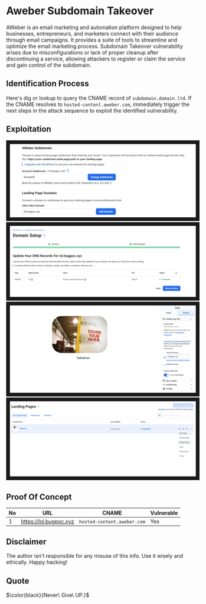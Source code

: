 

# Aweber Subdomain Takeover
AWeber is an email marketing and automation platform designed to help businesses, entrepreneurs, and marketers connect with their audience through email campaigns.  It provides a suite of tools to streamline and optimize the email marketing process. Subdomain Takeover vulnerability arises due to misconfigurations or lack of proper cleanup after discontinuing a service, allowing attackers to register or claim the service and gain control of the subdomain.

## Identification Process
Here's dig or lookup to query the CNAME record of `subdomain.domain.ltd`. If the CNAME resolves to `hosted-content.aweber.com`, immediately trigger the next steps in the attack sequence to exploit the identified vulnerability.

## Exploitation
<p align="center">
<img src="https://raw.githubusercontent.com/0xadik/Subdomain-Take0ver/refs/heads/main/aweber/screenshot/sub1.PNG" border="10"/>
<img src="https://raw.githubusercontent.com/0xadik/Subdomain-Take0ver/refs/heads/main/aweber/screenshot/sub2.PNG" border="10"/>
<img src="https://raw.githubusercontent.com/0xadik/Subdomain-Take0ver/refs/heads/main/aweber/screenshot/sub3.PNG" border="10"/>
<img src="https://raw.githubusercontent.com/0xadik/Subdomain-Take0ver/refs/heads/main/aweber/screenshot/sub4.PNG" border="10"/>
</p>


  
## Proof Of Concept
| No | URL | CNAME | Vulnerable |
|--|---|---|---|
| 1 | https://lol.bugpoc.xyz | `hosted-content.aweber.com` | Yes | 


## Disclaimer 
The author isn't responsible for any misuse of this info. Use it wisely and ethically. Happy hacking!

## Quote
$\color{black}{Never\ Give\ UP.}$
